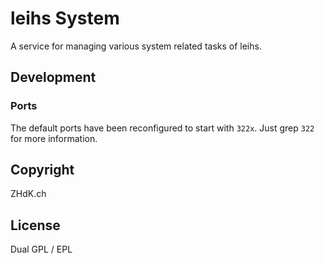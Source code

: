 
# leihs System

A service for managing various system related tasks of leihs.

## Development

### Ports

The default ports have been reconfigured to start with `322x`. Just grep `322` for more information.


## Copyright

ZHdK.ch


## License

Dual GPL / EPL

